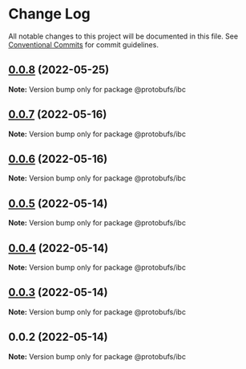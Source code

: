 # Change Log

All notable changes to this project will be documented in this file.
See [Conventional Commits](https://conventionalcommits.org) for commit guidelines.

## [0.0.8](https://github.com/pyramation/protobufs/compare/@protobufs/ibc@0.0.7...@protobufs/ibc@0.0.8) (2022-05-25)

**Note:** Version bump only for package @protobufs/ibc





## [0.0.7](https://github.com/pyramation/protobufs/compare/@protobufs/ibc@0.0.6...@protobufs/ibc@0.0.7) (2022-05-16)

**Note:** Version bump only for package @protobufs/ibc





## [0.0.6](https://github.com/pyramation/protobufs/compare/@protobufs/ibc@0.0.5...@protobufs/ibc@0.0.6) (2022-05-16)

**Note:** Version bump only for package @protobufs/ibc





## [0.0.5](https://github.com/pyramation/protobufs/compare/@protobufs/ibc@0.0.4...@protobufs/ibc@0.0.5) (2022-05-14)

**Note:** Version bump only for package @protobufs/ibc





## [0.0.4](https://github.com/pyramation/protobufs/compare/@protobufs/ibc@0.0.3...@protobufs/ibc@0.0.4) (2022-05-14)

**Note:** Version bump only for package @protobufs/ibc





## [0.0.3](https://github.com/pyramation/protobufs/compare/@protobufs/ibc@0.0.2...@protobufs/ibc@0.0.3) (2022-05-14)

**Note:** Version bump only for package @protobufs/ibc





## 0.0.2 (2022-05-14)

**Note:** Version bump only for package @protobufs/ibc
